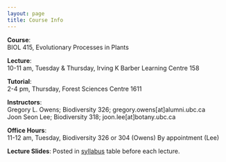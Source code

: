 ```yaml
---
layout: page
title: Course Info
---
```



**Course**: 	
BIOL 415, Evolutionary Processes in Plants

**Lecture**:	
10-11 am, Tuesday & Thursday, Irving K Barber Learning Centre 158	

**Tutorial**: 	
2-4 pm, Thursday, Forest Sciences Centre 1611
		
**Instructors**:	
Gregory L. Owens; Biodiversity 326; gregory.owens[at]alumni.ubc.ca<br>Joon Seon Lee; Biodiversity 318; joon.lee[at]botany.ubc.ca 

**Office Hours**:	
11-12 am, Tuesday, Biodiversity 326 or 304 (Owens)
By appointment (Lee)
				
**Lecture Slides**:
Posted in [syllabus](https://ubcbiol415.github.io/syllabus/) table before each lecture.

